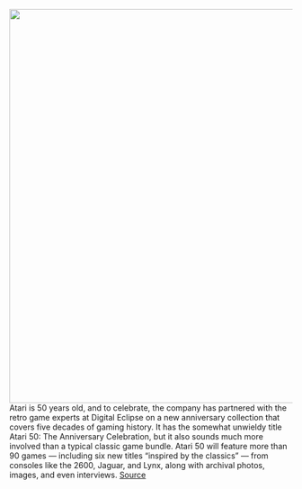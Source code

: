 <img src='https://cdn.vox-cdn.com/thumbor/WnvklWAWoDCsMVmEZP4iRmC0suE=/0x0:1100x733/1200x0/filters:focal(0x0:1100x733):no_upscale()/cdn.vox-cdn.com/assets/3250041/atari.jpg' width='700px' /><br/>
Atari is 50 years old, and to celebrate, the company has partnered with the retro game experts at Digital Eclipse on a new anniversary collection that covers five decades of gaming history. It has the somewhat unwieldy title Atari 50: The Anniversary Celebration, but it also sounds much more involved than a typical classic game bundle. Atari 50 will feature more than 90 games — including six new titles “inspired by the classics” — from consoles like the 2600, Jaguar, and Lynx, along with archival photos, images, and even interviews.
<a href='https://www.theverge.com/2022/6/29/23187963/atari-50-the-anniversary-collection-trailer-release-date'> Source <a/>